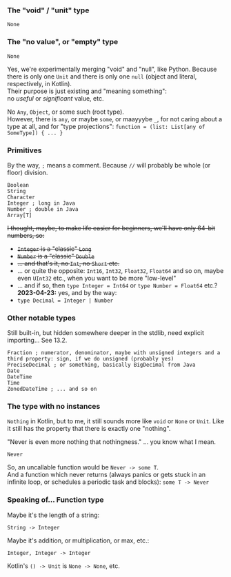 ### The "void" / "unit" type

```
None
```

### The "no value", or "empty" type

```
None
```

Yes, we're experimentally merging "void" and "null", like Python.
Because there is only one `Unit` and there is only one `null` (object and literal, respectively, in Kotlin).\
Their purpose is just existing and "meaning something":\
no _useful_ or _significant_ value, etc.

No `Any`, `Object`, or some such (root type).\
However, there is `any`, or maybe `some`, or maayyybe `_`, for not caring about a type at all, and for "type projections":
`function = (list: List[any of SomeType]) { ... }`

### Primitives

By the way, `;` means a comment. Because `//` will probably be whole (or floor) division.

```
Boolean
String
Character
Integer ; long in Java
Number ; double in Java
Array[T]
```

~~I thought, maybe, to make life easier for beginners, we'll have only 64-bit numbers, so:~~
- ~~`Integer` is a "classic" `Long`~~
- ~~`Number` is a "classic" `Double`~~
- ~~... and that's it, no `Int`, no `Short` etc.~~
- ... or quite the opposite: `Int16`, `Int32`, `Float32`, `Float64` and so on, maybe even `UInt32` etc., when you want to be more "low-level"
- ... and if so, then `type Integer = Int64` or `type Number = Float64` etc.? **2023-04-23:** yes, and by the way:
- `type Decimal = Integer | Number`

### Other notable types

Still built-in, but hidden somewhere deeper in the stdlib, need explicit importing... See 13.2.

```
Fraction ; numerator, denominator, maybe with unsigned integers and a third property: sign, if we do unsigned (probably yes)
PreciseDecimal ; or something, basically BigDecimal from Java
Date
DateTime
Time
ZonedDateTime ; ... and so on
```

### The type with no instances

`Nothing` in Kotlin, but to me, it still sounds more like `void` or `None` or `Unit`.
Like it still has the property that there is exactly one "nothing".

"Never is even more nothing that nothingness." ... you know what I mean.

```
Never
```

So, an uncallable function would be `Never -> some T`.\
And a function which never returns (always panics or gets stuck in an infinite loop,
or schedules a periodic task and blocks): `some T -> Never`

### Speaking of... Function type

Maybe it's the length of a string:

```
String -> Integer
```

Maybe it's addition, or multiplication, or max, etc.:

```
Integer, Integer -> Integer
```

Kotlin's `() -> Unit` is `None -> None`, etc.